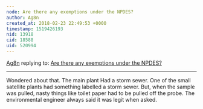 ```yaml
---
node: Are there any exemptions under the NPDES? 
author: Ag8n
created_at: 2018-02-23 22:49:53 +0000
timestamp: 1519426193
nid: 13918
cid: 18588
uid: 520994
---
```




[Ag8n](../profile/Ag8n) replying to: [Are there any exemptions under the NPDES? ](../notes/stevie/02-09-2017/are-there-any-exemptions-under-the-npdes)

----
Wondered about that.  The main plant Had a storm sewer.  One of the small satellite plants had something labelled a storm sewer.  But, when the sample was pulled, nasty things like toilet paper had to be pulled off the probe.  The environmental engineer always said it was legit when asked.